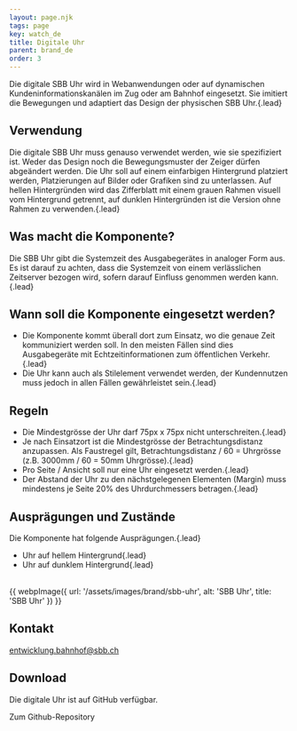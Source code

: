 ```yaml
---
layout: page.njk
tags: page
key: watch_de
title: Digitale Uhr
parent: brand_de
order: 3
---
```


Die digitale SBB Uhr wird in Webanwendungen oder auf dynamischen Kundeninformationskanälen im Zug oder am Bahnhof eingesetzt. Sie imitiert die Bewegungen und adaptiert das Design der physischen SBB Uhr.{.lead} 
 
## Verwendung 
Die digitale SBB Uhr muss genauso verwendet werden, wie sie spezifiziert ist. Weder das Design noch die Bewegungsmuster der Zeiger dürfen abgeändert werden.
Die Uhr soll auf einem einfarbigen Hintergrund platziert werden, Platzierungen auf Bilder oder Grafiken sind zu unterlassen. Auf hellen Hintergründen wird das Zifferblatt mit einem grauen Rahmen visuell vom Hintergrund getrennt, auf dunklen Hintergründen ist die Version ohne Rahmen zu verwenden.{.lead}   

## Was macht die Komponente?
Die SBB Uhr gibt die Systemzeit des Ausgabegerätes in analoger Form aus. Es ist darauf zu achten, dass die Systemzeit von einem verlässlichen Zeitserver bezogen wird, sofern darauf Einfluss genommen werden kann.{.lead}   

## Wann soll die Komponente eingesetzt werden?
- Die Komponente kommt überall dort zum Einsatz, wo die genaue Zeit kommuniziert werden soll. In den meisten Fällen sind dies Ausgabegeräte mit Echtzeitinformationen zum öffentlichen Verkehr.{.lead}  
- Die Uhr kann auch als Stilelement verwendet werden, der Kundennutzen muss jedoch in allen Fällen gewährleistet sein.{.lead}   

## Regeln
- Die Mindestgrösse der Uhr darf 75px x 75px nicht unterschreiten.{.lead}  
- Je nach Einsatzort ist die Mindestgrösse der Betrachtungsdistanz anzupassen. Als Faustregel gilt, Betrachtungsdistanz / 60 = Uhrgrösse (z.B. 3000mm / 60 = 50mm Uhrgrösse).{.lead}  
- Pro Seite / Ansicht soll nur eine Uhr eingesetzt werden.{.lead}  
- Der Abstand der Uhr zu den nächstgelegenen Elementen (Margin) muss mindestens je Seite 20% des Uhrdurchmessers betragen.{.lead}   

## Ausprägungen und Zustände
Die Komponente hat folgende Ausprägungen.{.lead}  
- Uhr auf hellem Hintergrund{.lead} 
- Uhr auf dunklem Hintergrund{.lead}   

<br>
{{ webpImage({
    url: '/assets/images/brand/sbb-uhr',
    alt: 'SBB Uhr',
    title: 'SBB Uhr'
}) }}

## Kontakt
<sbb-link variant="inline" type="button" target="_blank" href="mailto:entwicklung.bahnhof@sbb.ch">entwicklung.bahnhof@sbb.ch</sbb-link>

## Download
Die digitale Uhr ist auf GitHub verfügbar.

<sbb-secondary-button-link target="_blank" href="https://github.com/sbb-design-systems/brand-elements/tree/main/digital-clock">
<sbb-icon slot="icon" name="github-small"></sbb-icon>
Zum Github-Repository
</sbb-secondary-button-link>